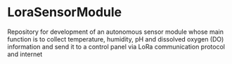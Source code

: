 # LoraSensorModule
Repository for development of an autonomous sensor module whose main function is to collect temperature, humidity, pH and dissolved oxygen (DO) information and send it to a control panel via LoRa communication protocol and internet
